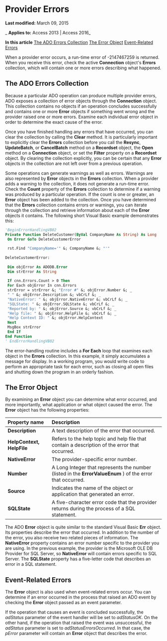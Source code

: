 
# Provider Errors

 **Last modified:** March 09, 2015

 _ **Applies to:** Access 2013 | Access 2016_

 **In this article**
[The ADO Errors Collection](#sectionSection0)
[The Error Object](#sectionSection1)
[Event-Related Errors](#sectionSection2)


When a provider error occurs, a run-time error of -2147467259 is returned. When you receive this error, check the active  **Connection** object's **Errors** collection, which will contain one or more errors describing what happened.

## The ADO Errors Collection
<a name="sectionSection0"> </a>

Because a particular ADO operation can produce multiple provider errors, ADO exposes a collection of error objects through the  **Connection** object. This collection contains no objects if an operation concludes successfully and contains one or more **Error** objects if something went wrong and the provider raised one or more errors. Examine each individual error object in order to determine the exact cause of the error.

Once you have finished handling any errors that have occurred, you can clear the collection by calling the  **Clear** method. It is particularly important to explicitly clear the **Errors** collection before you call the **Resync**, **UpdateBatch**, or **CancelBatch** method on a **Recordset** object, the **Open** method on a **Connection** object, or set the **Filter** property on a **Recordset** object. By clearing the collection explicitly, you can be certain that any **Error** objects in the collection are not left over from a previous operation.

Some operations can generate warnings as well as errors. Warnings are also represented by  **Error** objects in the **Errors** collection. When a provider adds a warning to the collection, it does not generate a run-time error. Check the **Count** property of the **Errors** collection to determine if a warning was produced by a particular operation. If the count is one or greater, an **Error** object has been added to the collection. Once you have determined that the **Errors** collection contains errors or warnings, you can iterate through the collection and retrieve information about each of the **Error** objects it contains. The following short Visual Basic example demonstrates this:




```vb
'BeginErrorHandlingVB02 
Private Function DeleteCustomer(ByVal CompanyName As String) As Long 
 On Error GoTo DeleteCustomerError 
 
 rst.Find "CompanyName='" &; CompanyName &; "'" 
 
DeleteCustomerError: 
 
 Dim objError As ADODB.Error 
 Dim strError As String 
 
 If cnn.Errors.Count > 0 Then 
 For Each objError In cnn.Errors 
 strError = strError &; "Error #" &; objError.Number &; _ 
 " " &; objError.Description &; vbCrLf &; _ 
 "NativeError: " &; objError.NativeError &; vbCrLf &; _ 
 "SQLState: " &; objError.SQLState &; vbCrLf &; _ 
 "Reported by: " &; objError.Source &; vbCrLf &; _ 
 "Help file: " &; objError.HelpFile &; vbCrLf &; _ 
 "Help Context ID: " &; objError.HelpContext 
 Next 
 MsgBox strError 
 End If 
End Function 
' EndErrorHandlingVB02 

```

The error-handling routine includes a  **For Each** loop that examines each object in the **Errors** collection. In this example, it simply accumulates a message for display. In a working program, you would write code to perform an appropriate task for each error, such as closing all open files and shutting down the program in an orderly fashion.


## The Error Object
<a name="sectionSection1"> </a>

By examining an  **Error** object you can determine what error occurred, and more importantly, what application or what object caused the error. The **Error** object has the following properties:



|**Property name**|**Description**|
|:-----|:-----|
|**Description**|A text description of the error that occurred.|
|**HelpContext, HelpFile**|Refers to the help topic and help file that contain a description of the error that occurred.|
|**NativeError**|The provider-specific error number.|
|**Number**|A Long Integer that represents the number (listed in the  **ErrorValueEnum** ) of the error that occurred.|
|**Source**|Indicates the name of the object or application that generated an error.|
|**SQLState**|A five-character error code that the provider returns during the process of a SQL statement.|
The ADO  **Error** object is quite similar to the standard Visual Basic **Err** object. Its properties describe the error that occurred. In addition to the number of the error, you also receive two related pieces of information. The **NativeError** property contains an error number specific to the provider you are using. In the previous example, the provider is the Microsoft OLE DB Provider for SQL Server, so **NativeError** will contain errors specific to SQL Server. The **SQLState** property has a five-letter code that describes an error in a SQL statement.


## Event-Related Errors
<a name="sectionSection2"> </a>

The  **Error** object is also used when event-related errors occur. You can determine if an error occurred in the process that raised an ADO event by checking the **Error** object passed as an event parameter.

If the operation that causes an event is concluded successfully, the  _adStatus_ parameter of the event handler will be set to _adStatusOK_. On the other hand, if the operation that raised the event was unsuccessful, the _adStatus_ parameter is set to _adStatusErrorsOccurred_. In that case, the _pError_ parameter will contain an **Error** object that describes the error.

